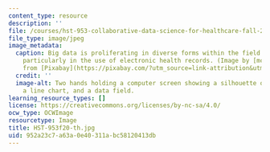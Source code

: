 ```yaml
---
content_type: resource
description: ''
file: /courses/hst-953-collaborative-data-science-for-healthcare-fall-2020/952a23c7a63a0e40311abc58120413db_HST-953f20-th.jpg
file_type: image/jpeg
image_metadata:
  caption: Big data is proliferating in diverse forms within the field of healthcare,
    particularly in the use of electronic health records. (Image by [mcmurryjulie](https://pixabay.com/users/mcmurryjulie-2375405/?utm_source=link-attribution&utm_medium=referral&utm_campaign=image&utm_content=1476525)
    from [Pixabay](https://pixabay.com/?utm_source=link-attribution&utm_medium=referral&utm_campaign=image&utm_content=1476525).)
  credit: ''
  image-alt: Two hands holding a computer screen showing a silhouette of a human body,
    a line chart, and a data field.
learning_resource_types: []
license: https://creativecommons.org/licenses/by-nc-sa/4.0/
ocw_type: OCWImage
resourcetype: Image
title: HST-953f20-th.jpg
uid: 952a23c7-a63a-0e40-311a-bc58120413db
---
```

